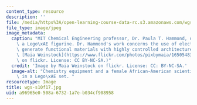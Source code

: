 ```yaml
---
content_type: resource
description: ''
file: /media/https%3A/open-learning-course-data-rc.s3.amazonaws.com/wgs-s10-history-of-women-in-science-and-engineering-fall-2017/a96965e0508a67321a7eb034cf908958_wgs-s10f17.jpg
file_type: image/jpeg
image_metadata:
  caption: "MIT Chemical Engineering professor, Dr. Paula T. Hammond, depicted as\
    \ a Lego\xAE figurine. Dr. Hammond's work concerns the use of electrostatics to\
    \ generate functional materials with highly controlled architecture. (Image by\
    \ [Maia Weinstock](https://www.flickr.com/photos/pixbymaia/16505483066/in/photolist-zf5v9m-r9wV5f-ykuxM4-yZKNmU-Cua95L)\
    \ on flickr. License: CC BY-NC-SA.)"
  credit: 'Image by Maia Weinstock on flickr. License: CC: BY-NC-SA.'
  image-alt: "Chemistry equipment and a female African-American scientist are depicted\
    \ in a Lego\xAE set. "
resourcetype: Image
title: wgs-s10f17.jpg
uid: a96965e0-508a-6732-1a7e-b034cf908958
---
```

